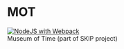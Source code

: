 # MOT
[![NodeJS with Webpack](https://github.com/lesterrry/MOT/actions/workflows/webpack.yml/badge.svg)](https://github.com/lesterrry/MOT/actions/workflows/webpack.yml)\
Museum of Time (part of SKIP project)
